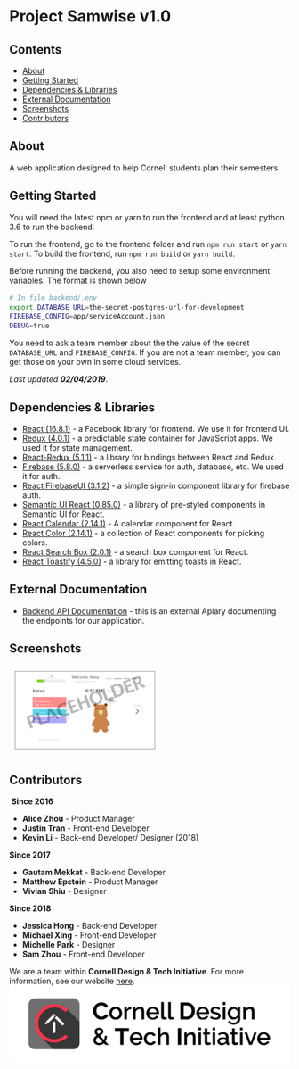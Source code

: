 # Project Samwise v1.0

## Contents

- [About](#about)
- [Getting Started](#getting-started)
- [Dependencies & Libraries](#dependencies--libraries)
- [External Documentation](#external-documentation)
- [Screenshots](#screenshots)
- [Contributors](#contributors)
​
## About

A web application designed to help Cornell students plan their semesters.
​
## Getting Started

You will need the latest npm or yarn to run the frontend and at least python 3.6 to run the backend.

To run the frontend, go to the frontend folder and run `npm run start` or `yarn start`. To build the
frontend, run `npm run build` or `yarn build`.

Before running the backend, you also need to setup some environment variables. The format is shown
below

```bash
# In file backend/.env
export DATABASE_URL=the-secret-postgres-url-for-development
FIREBASE_CONFIG=app/serviceAccount.json
DEBUG=true
```

You need to ask a team member about the the value of the secret `DATABASE_URL` and 
`FIREBASE_CONFIG`. If you are not a team member, you can get those on your own in some cloud 
services.

_Last updated **02/04/2019**_.

## Dependencies & Libraries
 * [React (16.8.1)](https://reactjs.org/) - a Facebook library for frontend. We use it for frontend UI.
 * [Redux (4.0.1)](https://redux.js.org/) - a predictable state container for JavaScript apps. We used it for state management.
 * [React-Redux (5.1.1)](https://github.com/reduxjs/react-redux) - a library for bindings between React and Redux.
 * [Firebase (5.8.0)](https://firebase.google.com) - a serverless service for auth, database, etc. We used it for auth.
 * [React FirebaseUI (3.1.2)](https://github.com/firebase/firebaseui-web-react) - a simple sign-in component library for firebase auth.
 * [Semantic UI React (0.85.0)](https://react.semantic-ui.com/) - a library of pre-styled components in Semantic UI for React.
 * [React Calendar (2.14.1)](https://www.npmjs.com/package/react-calendar) - A calendar component for React.
 * [React Color (2.14.1)](https://casesandberg.github.io/react-color/) - a collection of React components for picking colors.
 * [React Search Box (2.0.1)](https://ghoshnirmalya.github.io/react-search-box/) - a search box component for React.
 * [React Toastify (4.5.0)](https://fkhadra.github.io/react-toastify/) - a library for emitting toasts in React.
​
## External Documentation

* [Backend API Documentation](https://apiary.io/) - this is an external Apiary documenting the endpoints for our application.
​
## Screenshots

<img src="./screenshots/placeholder1.png" width="250px" style="margin: 10px; border: 1px rgba(0,0,0,0.4) solid;">
​

## Contributors
​
**Since 2016**
* **Alice Zhou** - Product Manager
* **Justin Tran** - Front-end Developer
* **Kevin Li** - Back-end Developer/ Designer (2018)

**Since 2017**
* **Gautam Mekkat** - Back-end Developer
* **Matthew Epstein** - Product Manager
* **Vivian Shiu** - Designer

**Since 2018**
* **Jessica Hong** - Back-end Developer
* **Michael Xing** - Front-end Developer
* **Michelle Park** - Designer
* **Sam Zhou** - Front-end Developer
​

We are a team within **Cornell Design & Tech Initiative**. For more information, see our website [here](https://cornelldti.org/).
<img src="https://raw.githubusercontent.com/cornell-dti/design/master/Branding/Wordmark/Dark%20Text/Transparent/Wordmark-Dark%20Text-Transparent%403x.png">
​
